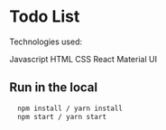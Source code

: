 # Todo List

Technologies used:

Javascript
HTML 
CSS 
React
Material UI

## Run in the local

```bash
  npm install / yarn install
  npm start / yarn start
```

